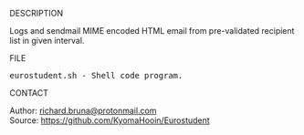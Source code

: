 
DESCRIPTION

Logs and sendmail MIME encoded HTML email from pre-validated recipient list in given interval.

FILE

<pre>
eurostudent.sh - Shell code program.
</pre>

CONTACT

Author: richard.bruna@protonmail.com<br>
Source: https://github.com/KyomaHooin/Eurostudent

